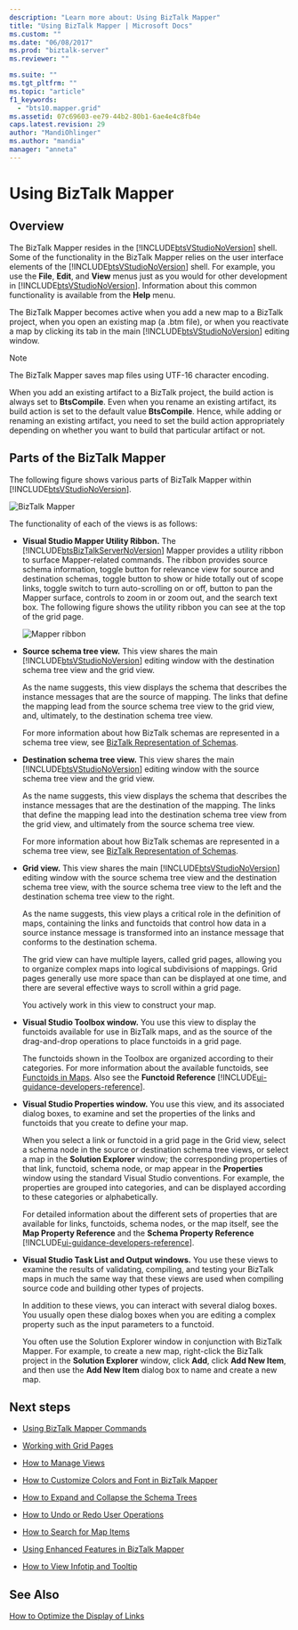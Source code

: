 ```yaml
---
description: "Learn more about: Using BizTalk Mapper"
title: "Using BizTalk Mapper | Microsoft Docs"
ms.custom: ""
ms.date: "06/08/2017"
ms.prod: "biztalk-server"
ms.reviewer: ""

ms.suite: ""
ms.tgt_pltfrm: ""
ms.topic: "article"
f1_keywords: 
  - "bts10.mapper.grid"
ms.assetid: 07c69603-ee79-44b2-80b1-6ae4e4c8fb4e
caps.latest.revision: 29
author: "MandiOhlinger"
ms.author: "mandia"
manager: "anneta"
---
```

# Using BizTalk Mapper

## Overview
The BizTalk Mapper resides in the [!INCLUDE[btsVStudioNoVersion](../includes/btsvstudionoversion-md.md)] shell. Some of the functionality in the BizTalk Mapper relies on the user interface elements of the [!INCLUDE[btsVStudioNoVersion](../includes/btsvstudionoversion-md.md)] shell. For example, you use the **File**, **Edit**, and **View** menus just as you would for other development in [!INCLUDE[btsVStudioNoVersion](../includes/btsvstudionoversion-md.md)]. Information about this common functionality is available from the **Help** menu.  
  
 The BizTalk Mapper becomes active when you add a new map to a BizTalk project, when you open an existing map (a .btm file), or when you reactivate a map by clicking its tab in the main [!INCLUDE[btsVStudioNoVersion](../includes/btsvstudionoversion-md.md)] editing window.  
  
> [!NOTE]
>  The BizTalk Mapper saves map files using UTF-16 character encoding.  
>
>  When you add an existing artifact to a BizTalk project, the build action is always set to **BtsCompile**. Even when you rename an existing artifact, its build action is set to the default value **BtsCompile**. Hence, while adding or renaming an existing artifact, you need to set the build action appropriately depending on whether you want to build that particular artifact or not.  

## Parts of the BizTalk Mapper  
 The following figure shows various parts of BizTalk Mapper within [!INCLUDE[btsVStudioNoVersion](../includes/btsvstudionoversion-md.md)].  
  
 ![BizTalk Mapper](../core/media/mapper-views.gif "Mapper_Views")  
  
 The functionality of each of the views is as follows:  
  
- **Visual Studio Mapper Utility Ribbon.** The [!INCLUDE[btsBizTalkServerNoVersion](../includes/btsbiztalkservernoversion-md.md)] Mapper provides a utility ribbon to surface Mapper-related commands. The ribbon provides source schema information, toggle button for relevance view for source and destination schemas, toggle button to show or hide totally out of scope links, toggle switch to turn auto-scrolling on or off, button to pan the Mapper surface, controls to zoom in or zoom out, and the search text box. The following figure shows the utility ribbon you can see at the top of the grid page.  
  
   ![Mapper ribbon](../core/media/mapper-ribbon.gif "Mapper_Ribbon")  
  
- **Source schema tree view.** This view shares the main [!INCLUDE[btsVStudioNoVersion](../includes/btsvstudionoversion-md.md)] editing window with the destination schema tree view and the grid view.  
  
   As the name suggests, this view displays the schema that describes the instance messages that are the source of mapping. The links that define the mapping lead from the source schema tree view to the grid view, and, ultimately, to the destination schema tree view.  
  
   For more information about how BizTalk schemas are represented in a schema tree view, see [BizTalk Representation of Schemas](../core/biztalk-representation-of-schemas.md).  
  
- **Destination schema tree view.** This view shares the main [!INCLUDE[btsVStudioNoVersion](../includes/btsvstudionoversion-md.md)] editing window with the source schema tree view and the grid view.  
  
   As the name suggests, this view displays the schema that describes the instance messages that are the destination of the mapping. The links that define the mapping lead into the destination schema tree view from the grid view, and ultimately from the source schema tree view.  
  
   For more information about how BizTalk schemas are represented in a schema tree view, see [BizTalk Representation of Schemas](../core/biztalk-representation-of-schemas.md).  
  
- **Grid view.** This view shares the main [!INCLUDE[btsVStudioNoVersion](../includes/btsvstudionoversion-md.md)] editing window with the source schema tree view and the destination schema tree view, with the source schema tree view to the left and the destination schema tree view to the right.  
  
   As the name suggests, this view plays a critical role in the definition of maps, containing the links and functoids that control how data in a source instance message is transformed into an instance message that conforms to the destination schema.  
  
   The grid view can have multiple layers, called grid pages, allowing you to organize complex maps into logical subdivisions of mappings. Grid pages generally use more space than can be displayed at one time, and there are several effective ways to scroll within a grid page.  
  
   You actively work in this view to construct your map.  
  
- **Visual Studio Toolbox window.** You use this view to display the functoids available for use in BizTalk maps, and as the source of the drag-and-drop operations to place functoids in a grid page.  
  
   The functoids shown in the Toolbox are organized according to their categories. For more information about the available functoids, see [Functoids in Maps](../core/functoids-in-maps.md). Also see the **Functoid Reference** [!INCLUDE[ui-guidance-developers-reference](../includes/ui-guidance-developers-reference.md)]. 
  
- **Visual Studio Properties window.** You use this view, and its associated dialog boxes, to examine and set the properties of the links and functoids that you create to define your map.  
  
   When you select a link or functoid in a grid page in the Grid view, select a schema node in the source or destination schema tree views, or select a map in the **Solution Explorer** window; the corresponding properties of that link, functoid, schema node, or map appear in the **Properties** window using the standard Visual Studio conventions. For example, the properties are grouped into categories, and can be displayed according to these categories or alphabetically.  
  
   For detailed information about the different sets of properties that are available for links, functoids, schema nodes, or the map itself, see the **Map Property Reference** and the **Schema Property Reference**  [!INCLUDE[ui-guidance-developers-reference](../includes/ui-guidance-developers-reference.md)].
  
- **Visual Studio Task List and Output windows.** You use these views to examine the results of validating, compiling, and testing your BizTalk maps in much the same way that these views are used when compiling source code and building other types of projects.  
  
  In addition to these views, you can interact with several dialog boxes. You usually open these dialog boxes when you are editing a complex property such as the input parameters to a functoid.  
  
  You often use the Solution Explorer window in conjunction with BizTalk Mapper. For example, to create a new map, right-click the BizTalk project in the **Solution Explorer** window, click **Add**, click **Add New Item**, and then use the **Add New Item** dialog box to name and create a new map.  
  
## Next steps
  
-   [Using BizTalk Mapper Commands](../core/using-biztalk-mapper-commands.md)  
  
-   [Working with Grid Pages](../core/working-with-grid-pages.md)  
  
-   [How to Manage Views](../core/how-to-manage-views.md)  
  
-   [How to Customize Colors and Font in BizTalk Mapper](../core/how-to-customize-colors-and-font-in-biztalk-mapper.md)  
  
-   [How to Expand and Collapse the Schema Trees](../core/how-to-resize-the-schema-picker-and-expand-and-collapse-the-schema-trees.md)  
  
-   [How to Undo or Redo User Operations](../core/how-to-undo-or-redo-user-operations.md)  
  
-   [How to Search for Map Items](../core/how-to-search-for-map-items.md)  
  
-   [Using Enhanced Features in BizTalk Mapper](../core/using-enhanced-features-in-biztalk-mapper.md)  
  
-   [How to View Infotip and Tooltip](../core/how-to-view-infotip-and-tooltip.md)  
  
## See Also  
 [How to Optimize the Display of Links](../core/how-to-optimize-the-display-of-links.md)
